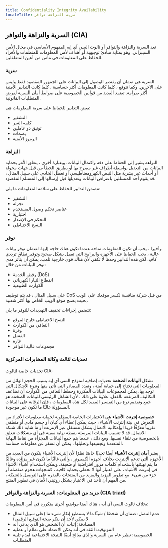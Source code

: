 ```yaml
---
title: Confidentiality Integrity Availability
localeTitle: سرية النزاهة توافر
---
```

## السرية والنزاهة والتوافر (CIA)

تعد السرية والنزاهة والتوافر أو ثالوث السي آي إيه المفهوم الأساسي في مجال الأمن السيبراني. وهو بمثابة مبادئ توجيهية أو أهداف لأمن المعلومات للمنظمات والأفراد للحفاظ على المعلومات في مأمن من أعين المتطفلين.

### سرية

السرية هي ضمان أن يقتصر الوصول إلى البيانات على الجمهور المقصود فقط وليس على الآخرين. وكما تتوقع ، كلما كانت المعلومات أكثر حساسية ، كلما كانت التدابير الأمنية أكثر صرامة. تعتمد العديد من قوانين الخصوصية على ضوابط أمان السرية لفرض المتطلبات القانونية.

بعض التدابير للحفاظ على سرية المعلومات هي:

*   التشفير
*   كلمه السر
*   توثيق ذو عاملين
*   بصمات
*   الرموز الأمنية

### النزاهة

النزاهة يشير إلى الحفاظ على دقة واكتمال البيانات. وبعبارة أخرى ، يتعلق الأمر بحماية البيانات من التعديل بواسطة أطراف غير مصرح بها أو بطريق الخطأ من قبل جهات مخولة أو أحداث غير بشرية مثل النبض الكهرومغناطيسي أو تعطل الخادم. على سبيل المثال ، قد يقوم أحد المتسللين باعتراض البيانات وتعديلها قبل إرسالها إلى المستلم المقصود.

تتضمن التدابير للحفاظ على سلامة المعلومات ما يلي:

*   التشفير
*   تجزئة
*   عناصر تحكم وصول المستخدم
*   اختبارية
*   التحكم في الإصدار
*   النسخ الاحتياطي

### توفر

وأخيرا ، يجب أن تكون المعلومات متاحة عندما تكون هناك حاجة إليها. لضمان توفر بيانات عالية ، يجب الحفاظ على الأجهزة والبرامج التي تعمل بشكل صحيح وتوفير نطاق ترددي كافٍ. لكن هذه التدابير وحدها لا تكفي لأن هناك قوى خارجية تلعب. يمكن أن يتأثر مدى توفر البيانات من خلال:

*   رفض الخدمة (DoS)
*   انقطاع التيار الكهربائي
*   الكوارث الطبيعية

على سبيل المثال ، قد يتم توظيف DoS من قبل شركة منافسة لكسر موقعك على الويب بحيث يصبح موقع الويب الخاص بها أكثر شعبية.

تتضمن إجراءات تخفيف التهديدات للتوفر ما يلي:

*   النسخ الاحتياطي خارج الموقع
*   التعافي من الكوارث
*   وفرة
*   الفشل
*   غارة
*   مجموعات عالية التوافر

### تحديات لثالث وكالة المخابرات المركزية

تحديات خاصة لثالوث CIA:

تشكل **البيانات الضخمة** تحديات إضافية لنموذج السي آي إيه بسبب الحجم الهائل من المعلومات التي تحتاج إلى حماية آمنة ، وتعدد المصادر التي تأتي منها وتنوع الأشكال التي توجد بها. يمكن لمجموعات البيانات المكررة وخطط التعافي من الكوارث أن تضاعف التكاليف المرتفعة بالفعل. علاوة على ذلك ، لأن الشاغل الرئيسي للبيانات الضخمة هو جمع وتقديم نوع من التفسير المفيد لكل هذه المعلومات ، فإن الرقابة على البيانات المسؤولة غالبًا ما تكون غير موجودة.

**خصوصية إنترنت الأشياء** هي الاعتبارات الخاصة المطلوبة لحماية معلومات الأفراد من التعرض في بيئة إنترنت الأشياء ، حيث يمكن إعطاء أي كيان أو جسم مادي أو منطقي تقريباً معرِّفًا فريدًا وإمكانية الاتصال بشكل مستقل عبر الإنترنت أو ما شابه ذلك شبكة الاتصال. قد لا تتسبب البيانات المرسلة بنقطة نهاية معينة في أي مشكلات تتعلق بالخصوصية من تلقاء نفسها. ومع ذلك ، عندما يتم جمع البيانات المجزأة من نقاط النهاية المتعددة وتجميعها وتحليلها ، يمكن أن تسفر عن معلومات حساسة.

يعتبر **أمان إنترنت الأشياء** أيضًا تحديًا خاصًا نظرًا لأن إنترنت الأشياء يتكون من العديد من الأجهزة التي تدعم الإنترنت بخلاف أجهزة الكمبيوتر ، والتي غالبًا ما تكون غير مزوَّدة وغالبًا ما يتم تهيئتها باستخدام كلمات مرور افتراضية أو ضعيفة. ويمكن استخدام أشياء الأشياء في إنترنت الأشياء ، على اعتبار أنها لا تحظى بحماية كافية ، كمتجهات هجوم منفصلة أو جزء من شيء. مع تطوير المزيد والمزيد من المنتجات بالقدرة على التوصيل بالشبكة ، من المهم أن تأخذ في الاعتبار بشكل روتيني الأمان في تطوير المنتج.

### مزيد من المعلومات: [السرية والنزاهة والتوافر (CIA triad)](http://whatis.techtarget.com/definition/Confidentiality-integrity-and-availability-CIA)

بخلاف ثالوث السي آي أيه ، هناك أيضا مواضيع أخرى متكررة في أمن المعلومات:

*   عدم التنصل: ضمان أن شخصًا / شيئًا ما لا يستطيع إنكار شيء ما (على سبيل المثال لا يمكن لأحد أن ينكر صحة التوقيع الرقمي)
*   المصادقة: إثبات أن الشخص هو الذي يدعي أنه
*   الموثوقية: الثقة في أنه يمكن الاعتماد على نظام أو عملية
*   الخصوصية: نظير عام من السرية والذي يعالج أيضًا النتيجة الاجتماعية لعدم تلبية المتطلبات